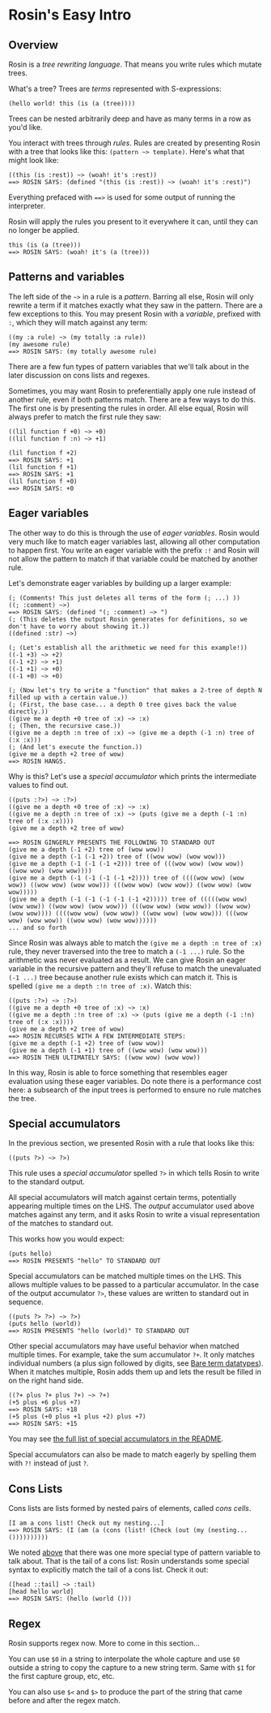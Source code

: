 # Rosin's Easy Intro

## Overview

Rosin is a _tree rewriting language_. That means you write rules which mutate trees.

What's a tree? Trees are *terms* represented with S-expressions:

```
(hello world! this (is (a (tree))))
```

Trees can be nested arbitrarily deep and have as many terms in a row as you'd like.


You interact with trees through _rules_. Rules are created by presenting Rosin with a tree that looks like this: `(pattern ~> template)`. Here's what that might look like:

```
((this (is :rest)) ~> (woah! it's :rest))
==> ROSIN SAYS: (defined "(this (is :rest)) ~> (woah! it's :rest)")
```

Everything prefaced with `==>` is used for some output of running the interpreter.

Rosin will apply the rules you present to it everywhere it can, until they can no longer be applied. 
```
this (is (a (tree)))
==> ROSIN SAYS: (woah! it's (a (tree)))
```

## Patterns and variables

The left side of the `~>` in a rule is a *pattern*. Barring all else, Rosin will only rewrite a term if it matches exactly what they saw in the pattern. There are a few exceptions to this. You may present Rosin with a *variable*, prefixed with `:`, which they will match against any term:
```
((my :a rule) ~> (my totally :a rule))
(my awesome rule)
==> ROSIN SAYS: (my totally awesome rule)
```

There are a few fun types of pattern variables that we'll talk about in the later discussion on cons lists and regexes.

Sometimes, you may want Rosin to preferentially apply one rule instead of another rule, even if both patterns match. There are a few ways to do this. The first one is by presenting the rules in order. All else equal, Rosin will always prefer to match the first rule they saw:

```
((lil function f +0) ~> +0)
((lil function f :n) ~> +1)

(lil function f +2)
==> ROSIN SAYS: +1 
(lil function f +1)
==> ROSIN SAYS: +1
(lil function f +0)
==> ROSIN SAYS: +0
```

## Eager variables 

The other way to do this is through the use of *eager variables*. Rosin would very much like to match eager variables last, allowing all other computation to happen first. You write an eager variable with the prefix `:!` and Rosin will not allow the pattern to match if that variable could be matched by another rule. 

Let's demonstrate eager variables by building up a larger example:

```
(; (Comments! This just deletes all terms of the form (; ...) ))
((; :comment) ~>)
==> ROSIN SAYS: (defined "(; :comment) ~> ")
(; (This deletes the output Rosin generates for definitions, so we don't have to worry about showing it.))
((defined :str) ~>)

(; (Let's establish all the arithmetic we need for this example!))
((-1 +3) ~> +2)
((-1 +2) ~> +1)
((-1 +1) ~> +0)
((-1 +0) ~> +0)

(; (Now let's try to write a "function" that makes a 2-tree of depth N filled up with a certain value.))
(; (First, the base case... a depth 0 tree gives back the value directly.))
((give me a depth +0 tree of :x) ~> :x)
(; (Then, the recursive case.))
((give me a depth :n tree of :x) ~> (give me a depth (-1 :n) tree of (:x :x)))
(; (And let's execute the function.))
(give me a depth +2 tree of wow)
==> ROSIN HANGS.
```

Why is this? Let's use a *special accumulator* which prints the intermediate values to find out.

```
((puts :?>) ~> :?>)
((give me a depth +0 tree of :x) ~> :x)
((give me a depth :n tree of :x) ~> (puts (give me a depth (-1 :n) tree of (:x :x))))
(give me a depth +2 tree of wow)

==> ROSIN GINGERLY PRESENTS THE FOLLOWING TO STANDARD OUT
(give me a depth (-1 +2) tree of (wow wow))
(give me a depth (-1 (-1 +2)) tree of ((wow wow) (wow wow)))
(give me a depth (-1 (-1 (-1 +2))) tree of (((wow wow) (wow wow)) ((wow wow) (wow wow))))
(give me a depth (-1 (-1 (-1 (-1 +2)))) tree of ((((wow wow) (wow wow)) ((wow wow) (wow wow))) (((wow wow) (wow wow)) ((wow wow) (wow wow)))))
(give me a depth (-1 (-1 (-1 (-1 (-1 +2))))) tree of (((((wow wow) (wow wow)) ((wow wow) (wow wow))) (((wow wow) (wow wow)) ((wow wow) (wow wow)))) ((((wow wow) (wow wow)) ((wow wow) (wow wow))) (((wow wow) (wow wow)) ((wow wow) (wow wow))))))
... and so forth
```

Since Rosin was always able to match the `(give me a depth :n tree of :x)` rule, they never traversed into the tree to match a `(-1 ...)` rule. So the arithmetic was never evaluated as a result. We can give Rosin an eager variable in the recursive pattern and they'll refuse to match the unevaluated `(-1 ...)` tree because another rule exists which can match it. This is spelled `(give me a depth :!n tree of :x)`. Watch this:

```
((puts :?>) ~> :?>)
((give me a depth +0 tree of :x) ~> :x)
((give me a depth :!n tree of :x) ~> (puts (give me a depth (-1 :!n) tree of (:x :x))))
(give me a depth +2 tree of wow)
==> ROSIN RECURSES WITH A FEW INTERMEDIATE STEPS:
(give me a depth (-1 +2) tree of (wow wow))
(give me a depth (-1 +1) tree of ((wow wow) (wow wow)))
==> ROSIN THEN ULTIMATELY SAYS: ((wow wow) (wow wow))
```

In this way, Rosin is able to force something that resembles eager evaluation using these eager variables. Do note there is a performance cost here: a subsearch of the input trees is performed to ensure no rule matches the tree.

## Special accumulators

In the previous section, we presented Rosin with a rule that looks like this:

```
((puts ?>) ~> ?>)
```

This rule uses a *special accumulator* spelled `?>` in which tells Rosin to write to the standard output. 

All special accumulators will match against certain terms, potentially appearing multiple times on the LHS. The *output* accumulator used above matches against any term, and it asks Rosin to write a visual representation of the matches to standard out.

This works how you would expect:
```
(puts hello)
==> ROSIN PRESENTS "hello" TO STANDARD OUT
```

Special accumulators can be matched multiple times on the LHS. This allows multiple values to be passed to a particular accumulator. In the case of the output accumulator `?>`, these values are written to standard out in sequence.

```
((puts ?> ?>) ~> ?>)
(puts hello (world))
==> ROSIN PRESENTS "hello (world)" TO STANDARD OUT
```

Other special accumulators may have useful behavior when matched multiple times. For example, take the sum accumulator `?+`. It only matches individual numbers (a plus sign followed by digits, see [Bare term datatypes](README.md#bare-term-datatypes)). When it matches multiple, Rosin adds them up and lets the result be filled in on the right hand side.

```
((?+ plus ?+ plus ?+) ~> ?+)
(+5 plus +6 plus +7)
==> ROSIN SAYS: +18
(+5 plus (+0 plus +1 plus +2) plus +7)
==> ROSIN SAYS: +15
```

You may see [the full list of special accumulators in the README](README.md#special-accumulators).

Special accumulators can also be made to match eagerly by spelling them with `?!` instead of just `?`.

## Cons Lists

Cons lists are lists formed by nested pairs of elements, called *cons cells*.

```
[I am a cons list! Check out my nesting...]
==> ROSIN SAYS: (I (am (a (cons (list! (Check (out (my (nesting... ())))))))))
```

We noted [above](INTRO.md#patterns-and-variables) that there was one more special type of pattern variable to talk about. That is the tail of a cons list: Rosin understands some special syntax to explicitly match the tail of a cons list. Check it out:

```
([head ::tail] ~> :tail)
[head hello world] 
==> ROSIN SAYS: (hello (world ()))
```

## Regex

Rosin supports regex now. More to come in this section...

You can use `$0` in a string to interpolate the whole capture and use `$0` outside a string to copy the capture to a new string term. Same with `$1` for the first capture group, etc, etc.

You can also use `$<` and `$>` to produce the part of the string that came before and after the regex match.